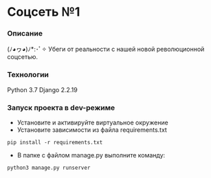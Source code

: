 # Соцсеть №1
### Описание
(ﾉ◕ヮ◕)ﾉ*:･ﾟ✧
Убеги от реальности с нашей новой революционной соцсетью.
### Технологии
Python 3.7
Django 2.2.19
### Запуск проекта в dev-режиме
- Установите и активируйте виртуальное окружение
- Установите зависимости из файла requirements.txt
```
pip install -r requirements.txt
``` 
- В папке с файлом manage.py выполните команду:
```
python3 manage.py runserver
```
